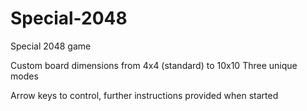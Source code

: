 # Special-2048
Special 2048 game

Custom board dimensions from 4x4 (standard) to 10x10
Three unique modes

Arrow keys to control, further instructions provided when started
